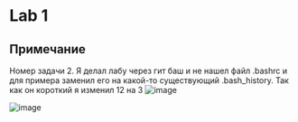 # Lab 1
## Примечание
Номер задачи 2. Я делал лабу через гит баш и не нашел файл .bashrc и для примера заменил его на какой-то существующий .bash_history.
Так как он короткий я изменил 12 на 3
![image](https://github.com/user-attachments/assets/4f7eddd7-39d8-47fc-8b57-ccae0b147b21)

![image](https://github.com/user-attachments/assets/f4c62dae-aa04-45b6-8428-b7f0ebea07f3)
